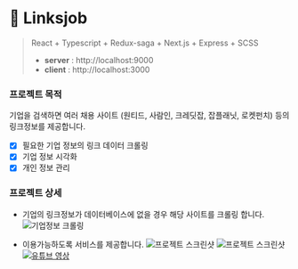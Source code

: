 # 🏢 Linksjob

> React + Typescript + Redux-saga + Next.js + Express + SCSS
>
> + **server** : http://localhost:9000
> + **client** : http://localhost:3000

### 프로젝트 목적

기업을 검색하면 여러 채용 사이트 (원티드, 사람인, 크레딧잡, 잡플래닛, 로켓펀치) 등의 링크정보를 제공합니다.

- [x] 필요한 기업 정보의 링크 데이터 크롤링
- [x] 기업 정보 시각화
- [x] 개인 정보 관리

### 프로젝트 상세

- 기업의 링크정보가 데이터베이스에 없을 경우 해당 사이트를 크롤링 합니다.
![기업정보 크롤링](https://i.imgur.com/Ie1ffrh.png)

- 이용가능하도록 서비스를 제공합니다.
![프로젝트 스크린샷](https://i.imgur.com/Y5gzt37.png)
![프로젝트 스크린샷](https://i.imgur.com/FvbqfTc.png)
[![유튜브 영상](https://i.imgur.com/pnbnHsc.png)](https://youtu.be/uCABcYn4qU0)